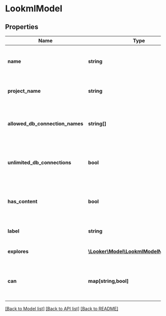# LookmlModel

## Properties
Name | Type | Description | Notes
------------ | ------------- | ------------- | -------------
**name** | **string** | Name of the model. Also used as the unique identifier | [optional] 
**project_name** | **string** | Name of project containing the model | [optional] 
**allowed_db_connection_names** | **string[]** | Array of names of connections this model is allowed to use | [optional] 
**unlimited_db_connections** | **bool** | Is this model allowed to use all current and future connections | [optional] 
**has_content** | **bool** | Does this model declaration have have lookml content? | [optional] 
**label** | **string** | UI-friendly name for this model | [optional] 
**explores** | [**\Looker\Model\LookmlModelNavExplore[]**](LookmlModelNavExplore.md) | Array of explores (if has_content) | [optional] 
**can** | **map[string,bool]** | Operations the current user is able to perform on this object | [optional] 

[[Back to Model list]](../README.md#documentation-for-models) [[Back to API list]](../README.md#documentation-for-api-endpoints) [[Back to README]](../README.md)


